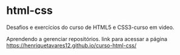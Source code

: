# html-css
 Desafios e exercícios do curso de HTML5 e CSS3-curso em video.

Aprendendo a gerenciar repositórios.
link para acessar a página https://henriquetavares12.github.io/curso-html-css/
